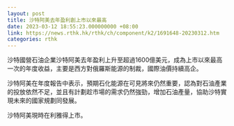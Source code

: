 ```yaml
---
layout: post
title: 沙特阿美去年盈利創上市以來最高
date: 2023-03-12 18:55:23.000000000 +08:00
link: https://news.rthk.hk/rthk/ch/component/k2/1691648-20230312.htm
categories: rthk
---
```


沙特國營石油企業沙特阿美去年盈利上升至超過1600億美元，成為上市以來最高一次的年度收益，主要是西方對俄羅斯能源的制裁，國際油價持續高企。

沙特阿美在年度報告中表示，預期石化能源在可見將來仍然重要，認為對石油產業的投放依然不足，並且有計劃趁市場的需求仍然強勁，增加石油產量，協助沙特實現未來的國家規劃同發展。

沙特阿美現時在利雅得上市。
